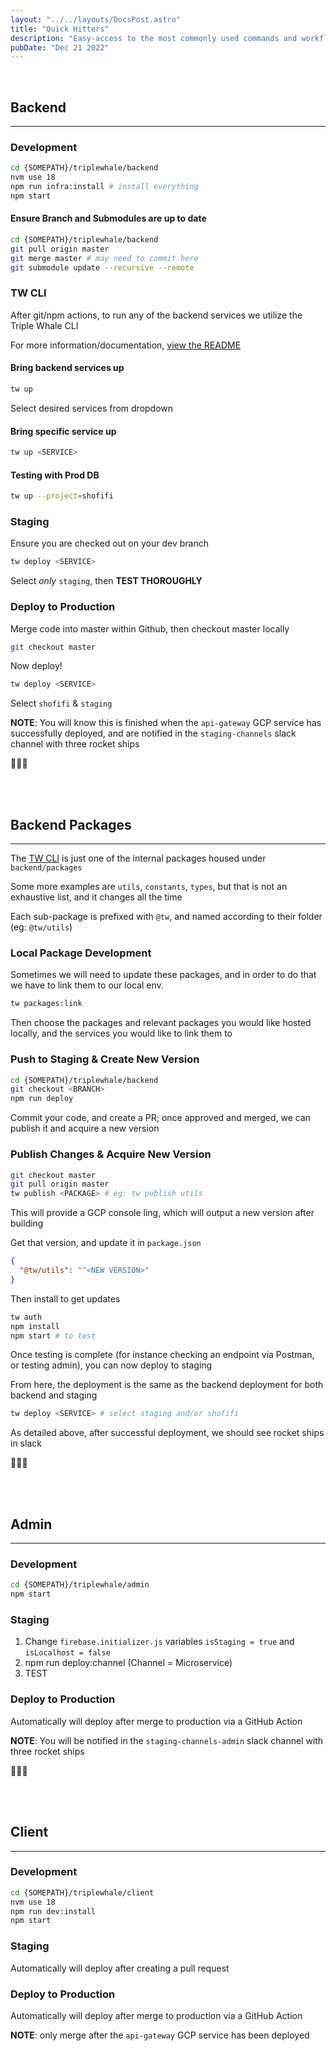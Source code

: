 ```yaml
---
layout: "../../layouts/DocsPost.astro"
title: "Quick Hitters"
description: "Easy-access to the most commonly used commands and workflows on the \"big three\" repositories"
pubDate: "Dec 21 2022"
---
```


<br>

## Backend

---

### Development

```bash
cd {SOMEPATH}/triplewhale/backend
nvm use 18
npm run infra:install # install everything
npm start
```

#### Ensure Branch and Submodules are up to date

```bash
cd {SOMEPATH}/triplewhale/backend
git pull origin master
git merge master # may need to commit here
git submodule update --recursive --remote
```

### TW CLI

After git/npm actions, to run any of the backend services we utilize the Triple Whale CLI

For more information/documentation, [view the README](https://github.com/Triple-Whale/backend-packages/tree/aa6183e3e13e7e6b16328ea915dbe37e31ec15e6/cli)

#### Bring backend services up

```bash
tw up
```

Select desired services from dropdown 

#### Bring specific service up

```bash
tw up <SERVICE>
```

#### Testing with Prod DB

```bash
tw up --project=shofifi
```

### Staging

Ensure you are checked out on your dev branch
```bash
tw deploy <SERVICE>
``` 

Select *only* `staging`, then **TEST THOROUGHLY**

### Deploy to Production

Merge code into master within Github, then checkout master locally

```bash
git checkout master
```

Now deploy!

```bash
tw deploy <SERVICE>
```

Select `shofifi` & `staging`

**NOTE**: You will know this is finished when the `api-gateway` GCP service has successfully deployed, and are notified in the `staging-channels` slack channel with three rocket ships

🚀🚀🚀

<br>
<br>


## Backend Packages

---

The [TW CLI](#tw-cli) is just one of the internal packages housed under `backend/packages`

Some more examples are `utils`, `constants`, `types`, but that is not an exhaustive list, and it changes all the time

Each sub-package is prefixed with `@tw`, and named according to their folder (eg: `@tw/utils`)

### Local Package Development

Sometimes we will need to update these packages, and in order to do that we have to link them to our local env.

```bash
tw packages:link
```

Then choose the packages and relevant packages you would like hosted locally, and the services you would like to link them to

### Push to Staging & Create New Version

```bash
cd {SOMEPATH}/triplewhale/backend
git checkout <BRANCH>
npm run deploy
```

Commit your code, and create a PR; once approved and merged, we can publish it and acquire a new version

### Publish Changes & Acquire New Version

```bash
git checkout master
git pull origin master
tw publish <PACKAGE> # eg: tw publish utils
```

This will provide a GCP console ling, which will output a new version after building

Get that version, and update it in `package.json`

```json
{
  "@tw/utils": "^<NEW VERSION>"
}
```

Then install to get updates

```bash
tw auth
npm install
npm start # to test
```

Once testing is complete (for instance checking an endpoint via Postman, or testing admin), you can now deploy to staging

From here, the deployment is the same as the backend deployment for both backend and staging

```bash
tw deploy <SERVICE> # select staging and/or shofifi
```

As detailed above, after successful deployment, we should see rocket ships in slack

🚀🚀🚀

<br>
<br>

## Admin

---

### Development

```bash
cd {SOMEPATH}/triplewhale/admin
npm start
```

### Staging

1. Change `firebase.initializer.js` variables `isStaging = true` and `isLocalhost = false`
2. npm run deploy:channel (Channel = Microservice)
3. TEST

### Deploy to Production

Automatically will deploy after merge to production via a GitHub Action

**NOTE**: You will be notified in the `staging-channels-admin` slack channel with three rocket ships

🚀🚀🚀

<br>
<br>


## Client

---

### Development

```bash
cd {SOMEPATH}/triplewhale/client
nvm use 18
npm run dev:install
npm start
```

### Staging

Automatically will deploy after creating a pull request

### Deploy to Production

Automatically will deploy after merge to production via a GitHub Action

**NOTE**: only merge after the `api-gateway` GCP service has been deployed